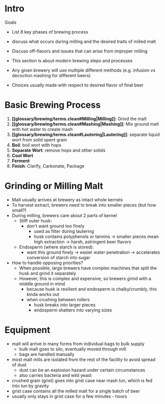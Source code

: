 # Intro

Goals
- List 8 key phases of brewing process
- discuss what occurs during milling and the desired traits of milled malt
- Discuss off-flavors and issues that can arise from improper milling

- This section is about modern brewing steps and processes
- Any given brewery will use multiple different methods (e.g. infusion vs decoction mashing for different beers)
- Choices usually made with respect to desired flavor of final beer


# Basic Brewing Process

1. **[[glossary/brewing/terms.clean#Milling|Milling]]:** Grind the malt
2. **[[glossary/brewing/terms.clean#Mashing|Mashing]]**: Mix ground malt with hot water to create mash
3. **[[glossary/brewing/terms.clean#Lautering|Lautering]]**: separate liquid wort from solid spent grain
4. **Boil**: boil wort with hops
5. **Separate Wort**: remove hops and other solids
6. **Cool Wort**
7. **Ferment**
8. **Finish**: Clarify, Carbonate, Package

# Grinding or Milling Malt

- Malt usually arrives at brewery as intact whole kernels
- To harvest extract, brewers need to break into smaller pieces (but how small?)
- During milling, brewers care about 2 parts of kernel
	- Stiff outer husk:
		- don't want ground too finely 
			- used as filter during lautering
			- husk contains polyphenols or tannins -> smaller pieces mean high extraction -> harsh, astringent beer flavors
	- Endosperm (where starch is stored): 
		- want this ground finely -> easier water penetration -> accelerates conversion of starch into sugar
- How to handle opposing priorities?
	- When possible, large brewers have complex machines that split the husk and grind it separately
	- However, this is complex and expensive, so brewers grind with a middle ground in mind
		- because husk is resilient and endosperm is chalky/crumbly, this kinda works out
		- when crushing between rollers
			- husk breaks into larger pieces
			- endosperm shatters into varying sizes


# Equipment

- malt will arrive in many forms from individual bags to bulk supply
	- bulk malt goes to silo, eventually moved through mill
	- bags are handled manually
- most malt mills are isolated from the rest of the facility to avoid spread of dust
	- dust can be an explosion hazard under certain circumstances
	- also carries bacteria and wild yeast
- crushed grain (grist) goes into grist case near mash tun, which is fed into tun by gravity
- grist case contains all the milled malt for a single batch of beer
- usually only stays in grist case for a few minutes - hours